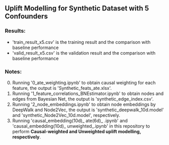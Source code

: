 ## Uplift Modelling for Synthetic Dataset with 5 Confounders
### Results:
- 'train_result_x5.csv' is the training result and the comparison with baseline performance
- 'valid_result_x5.csv' is the validation result and the comparison with baseline performance
### Notes:
0. Running '0_ate_weighting.ipynb' to obtain causal weighting for each feature, the output is 'Synthetic_feats_ate.xlsx'.
1. Running '1_feature_correlations_BNEstimator.ipynb' to obtain nodes and edges from Bayesian Net, the output is 'synthetic_edge_index.csv'.
2. Running '2_node_embeddings.ipynb' to obtain node embeddings by DeepWalk and Node2Vec, the output is 'synthetic_deepwalk_10d.model' and 'synthetic_Node2Vec_10d.model', respectively.
3. Running 'causal_embedding(10d)_ ate(6d)_ .ipynb' and 'causal_embedding(10d)_ unweighted_.ipynb' in this repository to perform **Causal-weighted and Unweighted uplift modelling, respectively**.
